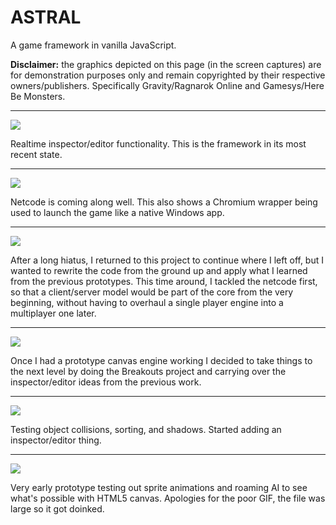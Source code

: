 # ASTRAL

A game framework in vanilla JavaScript.

**Disclaimer:** the graphics depicted on this page (in the screen captures) are for demonstration purposes only and remain copyrighted by their respective owners/publishers. Specifically Gravity/Ragnarok Online and Gamesys/Here Be Monsters.

----

![](https://thumbs.gfycat.com/ShorttermEducatedApisdorsatalaboriosa-size_restricted.gif)

Realtime inspector/editor functionality. This is the framework in its most recent state.

----

![](https://thumbs.gfycat.com/FocusedEnormousAnemone-size_restricted.gif)

Netcode is coming along well. This also shows a Chromium wrapper being used to launch the game like a native Windows app.

----

![](https://thumbs.gfycat.com/PreciousMiniatureCorydorascatfish-size_restricted.gif)

After a long hiatus, I returned to this project to continue where I left off, but I wanted to rewrite the code from the ground up and apply what I learned from the previous prototypes. This time around, I tackled the netcode first, so that a client/server model would be part of the core from the very beginning, without having to overhaul a single player engine into a multiplayer one later.

----

![](https://thumbs.gfycat.com/InsidiousLeadingBighorn-size_restricted.gif)

Once I had a prototype canvas engine working I decided to take things to the next level by doing the Breakouts project and carrying over the inspector/editor ideas from the previous work.

----

![](https://thumbs.gfycat.com/YellowishKindheartedCopperhead-size_restricted.gif)

Testing object collisions, sorting, and shadows. Started adding an inspector/editor thing.

----

![](https://thumbs.gfycat.com/DemandingPlumpHatchetfish-size_restricted.gif)

Very early prototype testing out sprite animations and roaming AI to see what's possible with HTML5 canvas. Apologies for the poor GIF, the file was large so it got doinked.
